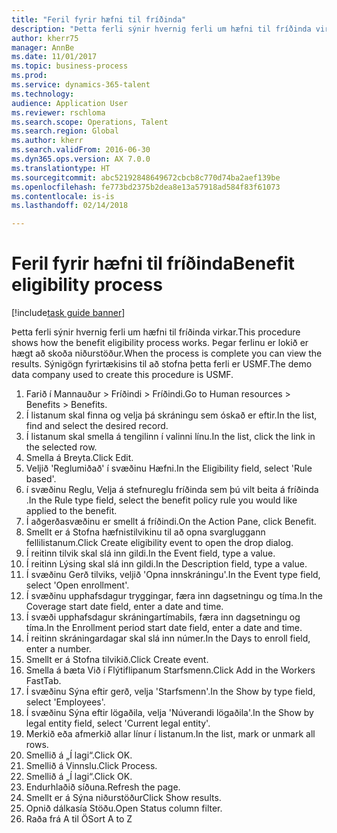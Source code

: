 ```yaml
--- 
title: "Feril fyrir hæfni til fríðinda"
description: "Þetta ferli sýnir hvernig ferli um hæfni til fríðinda virkar."
author: kherr75
manager: AnnBe
ms.date: 11/01/2017
ms.topic: business-process
ms.prod: 
ms.service: dynamics-365-talent
ms.technology: 
audience: Application User
ms.reviewer: rschloma
ms.search.scope: Operations, Talent
ms.search.region: Global
ms.author: kherr
ms.search.validFrom: 2016-06-30
ms.dyn365.ops.version: AX 7.0.0
ms.translationtype: HT
ms.sourcegitcommit: abc52192848649672cbcb8c770d74ba2aef139be
ms.openlocfilehash: fe773bd2375b2dea8e13a57918ad584f83f61073
ms.contentlocale: is-is
ms.lasthandoff: 02/14/2018

---
```

# <a name="benefit-eligibility-process"></a><span data-ttu-id="e1c7c-103">Feril fyrir hæfni til fríðinda</span><span class="sxs-lookup"><span data-stu-id="e1c7c-103">Benefit eligibility process</span></span>

[!include[task guide banner](../../includes/task-guide-banner.md)]

<span data-ttu-id="e1c7c-104">Þetta ferli sýnir hvernig ferli um hæfni til fríðinda virkar.</span><span class="sxs-lookup"><span data-stu-id="e1c7c-104">This procedure shows how the benefit eligibility process works.</span></span> <span data-ttu-id="e1c7c-105">Þegar ferlinu er lokið er hægt að skoða niðurstöður.</span><span class="sxs-lookup"><span data-stu-id="e1c7c-105">When the process is complete you can view the results.</span></span> <span data-ttu-id="e1c7c-106">Sýnigögn fyrirtækisins til að stofna þetta ferli er USMF.</span><span class="sxs-lookup"><span data-stu-id="e1c7c-106">The demo data company used to create this procedure is USMF.</span></span>

1. <span data-ttu-id="e1c7c-107">Farið í Mannauður > Fríðindi > Fríðindi.</span><span class="sxs-lookup"><span data-stu-id="e1c7c-107">Go to Human resources > Benefits > Benefits.</span></span>
2. <span data-ttu-id="e1c7c-108">Í listanum skal finna og velja þá skráningu sem óskað er eftir.</span><span class="sxs-lookup"><span data-stu-id="e1c7c-108">In the list, find and select the desired record.</span></span>
3. <span data-ttu-id="e1c7c-109">Í listanum skal smella á tengilinn í valinni línu.</span><span class="sxs-lookup"><span data-stu-id="e1c7c-109">In the list, click the link in the selected row.</span></span>
4. <span data-ttu-id="e1c7c-110">Smella á Breyta.</span><span class="sxs-lookup"><span data-stu-id="e1c7c-110">Click Edit.</span></span>
5. <span data-ttu-id="e1c7c-111">Veljið 'Reglumiðað' í svæðinu Hæfni.</span><span class="sxs-lookup"><span data-stu-id="e1c7c-111">In the Eligibility field, select 'Rule based'.</span></span>
6. <span data-ttu-id="e1c7c-112">í svæðinu Reglu, Velja á stefnureglu fríðinda sem þú vilt beita á fríðinda .</span><span class="sxs-lookup"><span data-stu-id="e1c7c-112">In the Rule type field, select the benefit policy rule you would like applied to the benefit.</span></span>
7. <span data-ttu-id="e1c7c-113">Í aðgerðasvæðinu er smellt á fríðindi.</span><span class="sxs-lookup"><span data-stu-id="e1c7c-113">On the Action Pane, click Benefit.</span></span>
8. <span data-ttu-id="e1c7c-114">Smellt er á Stofna hæfnistilvikinu til að opna svargluggann fellilistanum.</span><span class="sxs-lookup"><span data-stu-id="e1c7c-114">Click Create eligibility event to open the drop dialog.</span></span>
9. <span data-ttu-id="e1c7c-115">Í reitinn tilvik skal slá inn gildi.</span><span class="sxs-lookup"><span data-stu-id="e1c7c-115">In the Event field, type a value.</span></span>
10. <span data-ttu-id="e1c7c-116">Í reitinn Lýsing skal slá inn gildi.</span><span class="sxs-lookup"><span data-stu-id="e1c7c-116">In the Description field, type a value.</span></span>
11. <span data-ttu-id="e1c7c-117">Í svæðinu Gerð tilviks, veljið 'Opna innskráningu'.</span><span class="sxs-lookup"><span data-stu-id="e1c7c-117">In the Event type field, select 'Open enrollment'.</span></span>
12. <span data-ttu-id="e1c7c-118">Í svæðinu upphafsdagur tryggingar, færa inn dagsetningu og tíma.</span><span class="sxs-lookup"><span data-stu-id="e1c7c-118">In the Coverage start date field, enter a date and time.</span></span>
13. <span data-ttu-id="e1c7c-119">Í svæði upphafsdagur  skráningartímabils, færa inn dagsetningu og tíma.</span><span class="sxs-lookup"><span data-stu-id="e1c7c-119">In the Enrollment period start date field, enter a date and time.</span></span>
14. <span data-ttu-id="e1c7c-120">Í reitinn skráningardagar skal slá inn númer.</span><span class="sxs-lookup"><span data-stu-id="e1c7c-120">In the Days to enroll field, enter a number.</span></span>
15. <span data-ttu-id="e1c7c-121">Smellt er á Stofna tilvikið.</span><span class="sxs-lookup"><span data-stu-id="e1c7c-121">Click Create event.</span></span>
16. <span data-ttu-id="e1c7c-122">Smella á bæta Við í Flýtiflipanum Starfsmenn.</span><span class="sxs-lookup"><span data-stu-id="e1c7c-122">Click Add in the Workers FastTab.</span></span>
17. <span data-ttu-id="e1c7c-123">Í svæðinu Sýna eftir gerð, velja 'Starfsmenn'.</span><span class="sxs-lookup"><span data-stu-id="e1c7c-123">In the Show by type field, select 'Employees'.</span></span>
18. <span data-ttu-id="e1c7c-124">Í  svæðinu Sýna eftir lögaðila, velja 'Núverandi lögaðila'.</span><span class="sxs-lookup"><span data-stu-id="e1c7c-124">In the Show by legal entity field, select 'Current legal entity'.</span></span>
19. <span data-ttu-id="e1c7c-125">Merkið eða afmerkið allar línur í listanum.</span><span class="sxs-lookup"><span data-stu-id="e1c7c-125">In the list, mark or unmark all rows.</span></span>
20. <span data-ttu-id="e1c7c-126">Smellið á „Í lagi“.</span><span class="sxs-lookup"><span data-stu-id="e1c7c-126">Click OK.</span></span>
21. <span data-ttu-id="e1c7c-127">Smellið á Vinnslu.</span><span class="sxs-lookup"><span data-stu-id="e1c7c-127">Click Process.</span></span>
22. <span data-ttu-id="e1c7c-128">Smellið á „Í lagi“.</span><span class="sxs-lookup"><span data-stu-id="e1c7c-128">Click OK.</span></span>
23. <span data-ttu-id="e1c7c-129">Endurhlaðið síðuna.</span><span class="sxs-lookup"><span data-stu-id="e1c7c-129">Refresh the page.</span></span>
24. <span data-ttu-id="e1c7c-130">Smellt er á Sýna niðurstöður</span><span class="sxs-lookup"><span data-stu-id="e1c7c-130">Click Show results.</span></span>
25. <span data-ttu-id="e1c7c-131">Opnið dálkasía Stöðu.</span><span class="sxs-lookup"><span data-stu-id="e1c7c-131">Open Status column filter.</span></span>
26. <span data-ttu-id="e1c7c-132">Raða frá A til Ö</span><span class="sxs-lookup"><span data-stu-id="e1c7c-132">Sort A to Z</span></span>


